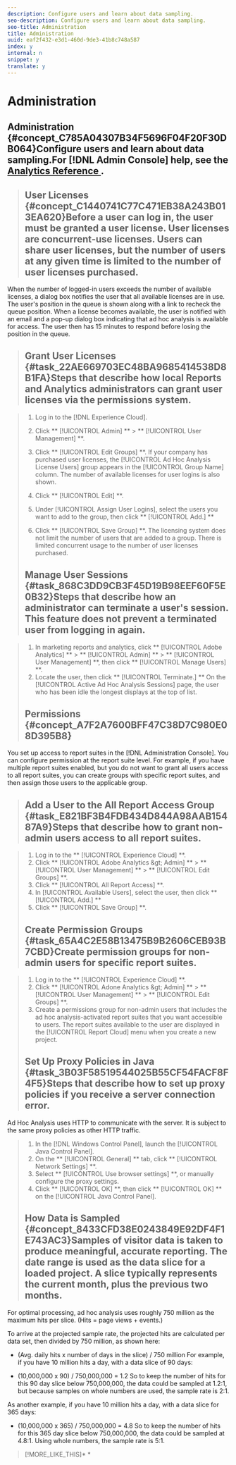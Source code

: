 ```yaml
---
description: Configure users and learn about data sampling.
seo-description: Configure users and learn about data sampling.
seo-title: Administration
title: Administration
uuid: eaf2f432-e3d1-460d-9de3-41b8c748a587
index: y
internal: n
snippet: y
translate: y
---
```


# Administration

## Administration {#concept_C785A04307B34F5696F04F20F30DB064}Configure users and learn about data sampling.For [!DNL  Admin Console] help, see the [ Analytics Reference ](http://marketing.adobe.com/resources/help/en_US/reference/index.html). 
>## User Licenses {#concept_C1440741C77C471EB38A243B013EA620}Before a user can log in, the user must be granted a user license. User licenses are concurrent-use licenses. Users can share user licenses, but the number of users at any given time is limited to the number of user licenses purchased.
<!-- c_user_license.html -->
When the number of logged-in users exceeds the number of available licenses, a dialog box notifies the user that all available licenses are in use. The user's position in the queue is shown along with a link to recheck the queue position. When a license becomes available, the user is notified with an email and a pop-up dialog box indicating that ad hoc analysis is available for access. The user then has 15 minutes to respond before losing the position in the queue. 
>## Grant User Licenses {#task_22AE669703EC48BA9685414538D8B1FA}Steps that describe how local Reports and Analytics administrators can grant user licenses via the permissions system.
<!-- t_user_licenses.xml -->

>1. Log in to the [!DNL  Experience Cloud].
>1. Click ** [!UICONTROL  Admin] ** > ** [!UICONTROL  User Management] **.
>1. Click ** [!UICONTROL  Edit Groups] **.
>   If your company has purchased user licenses, the [!UICONTROL  Ad Hoc Analysis License Users] group appears in the [!UICONTROL  Group Name] column. The number of available licenses for user logins is also shown. 
>
>1. Click ** [!UICONTROL  Edit] **.
>1. Under [!UICONTROL  Assign User Logins], select the users you want to add to the group, then click ** [!UICONTROL  Add.] **
>1. Click ** [!UICONTROL  Save Group] **.
>   The licensing system does not limit the number of users that are added to a group. There is limited concurrent usage to the number of user licenses purchased. 
>
>## Manage User Sessions {#task_868C3DD9CB3F45D19B98EEF60F5E0B32}Steps that describe how an administrator can terminate a user's session. This feature does not prevent a terminated user from logging in again.
<!-- t_managing_users.xml -->

>1. In marketing reports and analytics, click ** [!UICONTROL  Adobe Analytics] ** > ** [!UICONTROL  Admin] ** > ** [!UICONTROL  User Management] **, then click ** [!UICONTROL  Manage Users] **.
>1. Locate the user, then click ** [!UICONTROL  Terminate.] **
>   On the [!UICONTROL  Active Ad Hoc Analysis Sessions] page, the user who has been idle the longest displays at the top of list. 
>
>## Permissions {#concept_A7F2A7600BFF47C38D7C980E08D395B8}
<!-- c_permissions.xml -->
You set up access to report suites in the [!DNL  Administration Console]. You can configure permission at the report suite level. For example, if you have multiple report suites enabled, but you do not want to grant all users access to all report suites, you can create groups with specific report suites, and then assign those users to the applicable group. 
>## Add a User to the All Report Access Group {#task_E821BF3B4FDB434D844A98AAB15487A9}Steps that describe how to grant non-admin users access to all report suites.
<!-- t_permissions.xml -->

>1. Log in to the ** [!UICONTROL  Experience Cloud] **.
>1. Click ** [!UICONTROL  Adobe Analytics &amp;gt; Admin] ** > ** [!UICONTROL  User Management] ** > ** [!UICONTROL  Edit Groups] **.
>1. Click ** [!UICONTROL  All Report Access] **.
>1. In [!UICONTROL  Available Users], select the user, then click ** [!UICONTROL  Add.] **
>1. Click ** [!UICONTROL  Save Group] **.
>## Create Permission Groups {#task_65A4C2E58B13475B9B2606CEB93B7CBD}Create permission groups for non-admin users for specific report suites.
<!-- t_permission_groups.xml -->

>1. Log in to the ** [!UICONTROL  Experience Cloud] **.
>1. Click ** [!UICONTROL  Adone Analytics &amp;gt; Admin] ** > ** [!UICONTROL  User Management] ** > ** [!UICONTROL  Edit Groups] **.
>1. Create a permissions group for non-admin users that includes the ad hoc analysis-activated report suites that you want accessible to users.
>   The report suites available to the user are displayed in the [!UICONTROL  Report Cloud] menu when you create a new project. 
>
>## Set Up Proxy Policies in Java {#task_3B03F58519544025B55CF54FACF8F4F5}Steps that describe how to set up proxy policies if you receive a server connection error.
<!-- t_proxy_policies.xml -->
Ad Hoc Analysis uses HTTP to communicate with the server. It is subject to the same proxy policies as other HTTP traffic. 

>1. In the [!DNL  Windows Control Panel], launch the [!UICONTROL  Java Control Panel].
>1. On the ** [!UICONTROL  General] ** tab, click ** [!UICONTROL  Network Settings] **.
>1. Select ** [!UICONTROL  Use browser settings] **, or manually configure the proxy settings.
>1. Click ** [!UICONTROL  OK] **, then click ** [!UICONTROL  OK] ** on the [!UICONTROL  Java Control Panel].
>## How Data is Sampled {#concept_8433CFD38E0243849E92DF4F1E743AC3}Samples of visitor data is taken to produce meaningful, accurate reporting. The date range is used as the data slice for a loaded project. A slice typically represents the current month, plus the previous two months.
<!-- c_overview_data_sampling.xml -->
For optimal processing, ad hoc analysis uses roughly 750 million as the maximum hits per slice. (Hits = page views + events.) 

To arrive at the projected sample rate, the projected hits are calculated per data set, then divided by 750 million, as shown here: 

* (Avg. daily hits x number of days in the slice) / 750 million
For example, if you have 10 million hits a day, with a data slice of 90 days: 

* (10,000,000 x 90) / 750,000,000 = 1.2
So to keep the number of hits for this 90 day slice below 750,000,000, the data could be sampled at 1.2:1, but because samples on whole numbers are used, the sample rate is 2:1. 

As another example, if you have 10 million hits a day, with a data slice for 365 days: 

* (10,000,000 x 365) / 750,000,000 = 4.8
So to keep the number of hits for this 365 day slice below 750,000,000, the data could be sampled at 4.8:1. Using whole numbers, the sample rate is 5:1. 
>[!MORE_LIKE_THIS]* [  ](http://marketing.adobe.com/resources/help/en_US/reference/index.html?f=users)* [  ](http://marketing.adobe.com/resources/help/en_US/reference/index.html?f=groups)